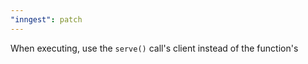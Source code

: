 ```yaml
---
"inngest": patch
---
```


When executing, use the `serve()` call's client instead of the function's
